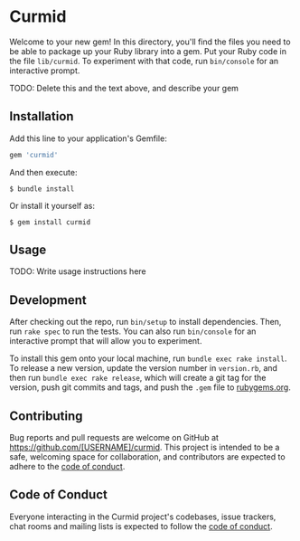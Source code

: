 # Curmid

Welcome to your new gem! In this directory, you'll find the files you need to be able to package up your Ruby library into a gem. Put your Ruby code in the file `lib/curmid`. To experiment with that code, run `bin/console` for an interactive prompt.

TODO: Delete this and the text above, and describe your gem

## Installation

Add this line to your application's Gemfile:

```ruby
gem 'curmid'
```

And then execute:

    $ bundle install

Or install it yourself as:

    $ gem install curmid

## Usage

TODO: Write usage instructions here

## Development

After checking out the repo, run `bin/setup` to install dependencies. Then, run `rake spec` to run the tests. You can also run `bin/console` for an interactive prompt that will allow you to experiment.

To install this gem onto your local machine, run `bundle exec rake install`. To release a new version, update the version number in `version.rb`, and then run `bundle exec rake release`, which will create a git tag for the version, push git commits and tags, and push the `.gem` file to [rubygems.org](https://rubygems.org).

## Contributing

Bug reports and pull requests are welcome on GitHub at https://github.com/[USERNAME]/curmid. This project is intended to be a safe, welcoming space for collaboration, and contributors are expected to adhere to the [code of conduct](https://github.com/[USERNAME]/curmid/blob/master/CODE_OF_CONDUCT.md).


## Code of Conduct

Everyone interacting in the Curmid project's codebases, issue trackers, chat rooms and mailing lists is expected to follow the [code of conduct](https://github.com/[USERNAME]/curmid/blob/master/CODE_OF_CONDUCT.md).
